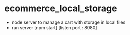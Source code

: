 # ecommerce_local_storage

- node server to manage a cart with storage in local files
- run server [npm start] [listen port : 8080]
